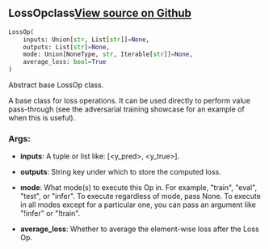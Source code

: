 ## LossOp<span class="tag">class</span><a class="sourcelink" href=https://github.com/fastestimator/fastestimator/blob/r1.1/fastestimator/op/tensorop/loss/loss.py/#L20-L56>View source on Github</a>
```python
LossOp(
	inputs: Union[str, List[str]]=None,
	outputs: List[str]=None,
	mode: Union[NoneType, str, Iterable[str]]=None,
	average_loss: bool=True
)
```
Abstract base LossOp class.

A base class for loss operations. It can be used directly to perform value pass-through (see the adversarial
training showcase for an example of when this is useful).


<h3>Args:</h3>


* **inputs**: A tuple or list like: [<y_pred>, <y_true>].

* **outputs**: String key under which to store the computed loss.

* **mode**: What mode(s) to execute this Op in. For example, "train", "eval", "test", or "infer". To execute regardless of mode, pass None. To execute in all modes except for a particular one, you can pass an argument like "!infer" or "!train".

* **average_loss**: Whether to average the element-wise loss after the Loss Op.

